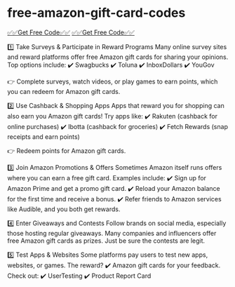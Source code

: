 # free-amazon-gift-card-codes

[✅✅Get Free Code✅✅](https://azcard.topusagiftcard.com/)
[✅✅Get Free Code✅✅](https://azcard.topusagiftcard.com/)

1️⃣ Take Surveys & Participate in Reward Programs
Many online survey sites and reward platforms offer free Amazon gift cards for sharing your opinions.
Top options include:
✔️ Swagbucks
✔️ Toluna
✔️ InboxDollars
✔️ YouGov

👉 Complete surveys, watch videos, or play games to earn points, which you can redeem for Amazon gift cards.

2️⃣ Use Cashback & Shopping Apps
Apps that reward you for shopping can also earn you Amazon gift cards!
Try apps like:
✔️ Rakuten (cashback for online purchases)
✔️ Ibotta (cashback for groceries)
✔️ Fetch Rewards (snap receipts and earn points)

👉 Redeem points for Amazon gift cards.

3️⃣ Join Amazon Promotions & Offers
Sometimes Amazon itself runs offers where you can earn a free gift card. Examples include:
✔️ Sign up for Amazon Prime and get a promo gift card.
✔️ Reload your Amazon balance for the first time and receive a bonus.
✔️ Refer friends to Amazon services like Audible, and you both get rewards.

4️⃣ Enter Giveaways and Contests
Follow brands on social media, especially those hosting regular giveaways. Many companies and influencers offer free Amazon gift cards as prizes. Just be sure the contests are legit.

5️⃣ Test Apps & Websites
Some platforms pay users to test new apps, websites, or games. The reward?
✔️ Amazon gift cards for your feedback.
Check out:
✔️ UserTesting
✔️ Product Report Card
